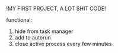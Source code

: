 !MY FIRST PROJECT, A LOT SHIT CODE!

functional:
  1. hide from task manager
  2. add to autorun
  3. close active process every few minutes

